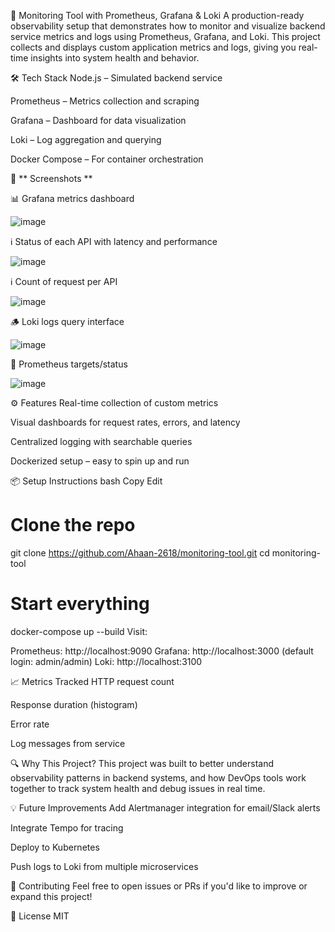🚀 Monitoring Tool with Prometheus, Grafana & Loki
A production-ready observability setup that demonstrates how to monitor and visualize backend service metrics and logs using Prometheus, Grafana, and Loki. This project collects and displays custom application metrics and logs, giving you real-time insights into system health and behavior.

🛠️ Tech Stack
Node.js – Simulated backend service

Prometheus – Metrics collection and scraping

Grafana – Dashboard for data visualization

Loki – Log aggregation and querying

Docker Compose – For container orchestration

📸 ** Screenshots ** 

📊 Grafana metrics dashboard

![image](https://github.com/user-attachments/assets/8282ddf1-ea93-4cf4-876b-c4dee5db87c6)

ℹ️ Status of each API with latency and performance

![image](https://github.com/user-attachments/assets/cbfdcc2a-f57f-4252-88e1-f130d547bcdd)

ℹ️ Count of request per API 

![image](https://github.com/user-attachments/assets/c767f0a0-e8ca-4cbf-9257-9e2350e4636c)


🪵 Loki logs query interface

![image](https://github.com/user-attachments/assets/10a3447a-afce-44ed-b370-0c4574bb05e2)


🔧 Prometheus targets/status

![image](https://github.com/user-attachments/assets/41a0acc4-319a-41bf-acc0-8901c6cc3027)

⚙️ Features
Real-time collection of custom metrics

Visual dashboards for request rates, errors, and latency

Centralized logging with searchable queries

Dockerized setup – easy to spin up and run

📦 Setup Instructions
bash
Copy
Edit
# Clone the repo
git clone https://github.com/Ahaan-2618/monitoring-tool.git
cd monitoring-tool

# Start everything
docker-compose up --build
Visit:

Prometheus: http://localhost:9090
Grafana: http://localhost:3000 (default login: admin/admin)
Loki: http://localhost:3100

📈 Metrics Tracked
HTTP request count

Response duration (histogram)

Error rate

Log messages from service

🔍 Why This Project?
This project was built to better understand observability patterns in backend systems, and how DevOps tools work together to track system health and debug issues in real time.

💡 Future Improvements
Add Alertmanager integration for email/Slack alerts

Integrate Tempo for tracing

Deploy to Kubernetes

Push logs to Loki from multiple microservices

🤝 Contributing
Feel free to open issues or PRs if you'd like to improve or expand this project!

📄 License
MIT
